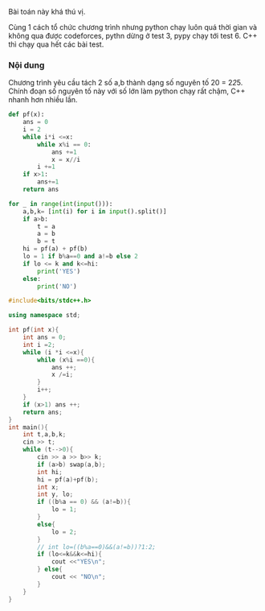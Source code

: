 Bài toán này khá thú vị.

Cùng 1 cách tổ chức chương trình nhưng python chạy luôn quá thời gian và không qua được codeforces, pythn dừng ở test 3, pypy chạy tới test 6. C++ thì chạy qua hết các bài test.

### Nội dung
Chương trình yêu cầu tách 2 số a,b thành dạng số nguyên tố 20 = 2*2*5. Chính đoạn số nguyên tố này với số lớn làm python chạy rất chậm, C++ nhanh hơn nhiều lần.
```python
def pf(x):
    ans = 0
    i = 2
    while i*i <=x:
        while x%i == 0:
            ans +=1
            x = x//i
        i +=1
    if x>1:
        ans+=1
    return ans

for _ in range(int(input())):
    a,b,k= [int(i) for i in input().split()]
    if a>b:
        t = a
        a = b
        b = t
    hi = pf(a) + pf(b)
    lo = 1 if b%a==0 and a!=b else 2
    if lo <= k and k<=hi:
        print('YES')
    else:
        print('NO')
```
```C++
#include<bits/stdc++.h>

using namespace std;

int pf(int x){
    int ans = 0;
    int i =2;
    while (i *i <=x){
        while (x%i ==0){
            ans ++;
            x /=i;
        }
        i++;
    }
    if (x>1) ans ++;
    return ans;
}
int main(){
    int t,a,b,k;
    cin >> t;
    while (t-->0){
        cin >> a >> b>> k;
        if (a>b) swap(a,b);
        int hi;
        hi = pf(a)+pf(b);
        int x;
        int y, lo;
        if ((b%a == 0) && (a!=b)){
            lo = 1;
        }
        else{
            lo = 2;
        }
        // int lo=((b%a==0)&&(a!=b))?1:2;
        if (lo<=k&&k<=hi){
            cout <<"YES\n";
        } else{
            cout << "NO\n";
        }
    }
}
```
